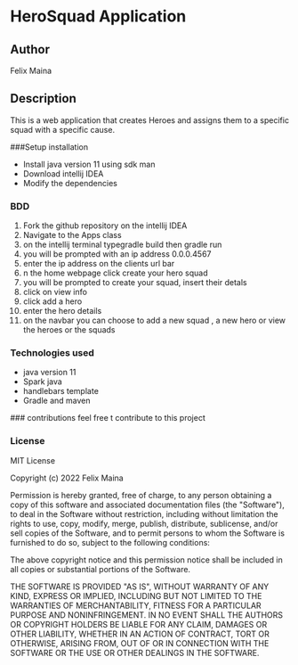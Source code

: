 # HeroSquad Application

## Author
Felix Maina

## Description
This is a web application that creates Heroes and assigns them to a specific squad with a specific cause.

###Setup installation
<ul>
<li>Install java version 11 using sdk man</li>
<li>Download intellij IDEA</li>
<li>Modify the dependencies</li>
</ul>

### BDD
<ol>
<li>Fork the github repository on the intellij IDEA</li>
<li>Navigate to the Apps class</li>
<li>on the intellij terminal typegradle build then gradle run </li>
<li>you will be prompted  with an ip address 0.0.0.4567</li>
<li>enter the ip address on the clients url bar</li>
<li>n the home webpage click create your hero squad</li>
<li>you will be prompted to create your squad, insert their detals</li>
<li>click on view info</li>
<li>click add a hero</li>
<li>enter the hero details</li>
<li>on the navbar you can choose to add a new squad , a new hero or view the heroes or the  squads</li>
</ol>

### Technologies used
<ul>
<li> java version 11</li>
<li>Spark java </li>
<li>handlebars template</li>
<li>Gradle and maven</li>
</ul>
### contributions
feel free t contribute to this project

### License

MIT License

Copyright (c) 2022 Felix Maina

Permission is hereby granted, free of charge, to any person obtaining a copy
of this software and associated documentation files (the "Software"), to deal
in the Software without restriction, including without limitation the rights
to use, copy, modify, merge, publish, distribute, sublicense, and/or sell
copies of the Software, and to permit persons to whom the Software is
furnished to do so, subject to the following conditions:

The above copyright notice and this permission notice shall be included in all
copies or substantial portions of the Software.

THE SOFTWARE IS PROVIDED "AS IS", WITHOUT WARRANTY OF ANY KIND, EXPRESS OR
IMPLIED, INCLUDING BUT NOT LIMITED TO THE WARRANTIES OF MERCHANTABILITY,
FITNESS FOR A PARTICULAR PURPOSE AND NONINFRINGEMENT. IN NO EVENT SHALL THE
AUTHORS OR COPYRIGHT HOLDERS BE LIABLE FOR ANY CLAIM, DAMAGES OR OTHER
LIABILITY, WHETHER IN AN ACTION OF CONTRACT, TORT OR OTHERWISE, ARISING FROM,
OUT OF OR IN CONNECTION WITH THE SOFTWARE OR THE USE OR OTHER DEALINGS IN THE
SOFTWARE.

